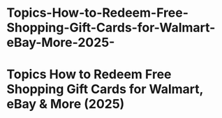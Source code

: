 # Topics-How-to-Redeem-Free-Shopping-Gift-Cards-for-Walmart-eBay-More-2025-
# Topics How to Redeem Free Shopping Gift Cards for Walmart, eBay &amp; More (2025)
